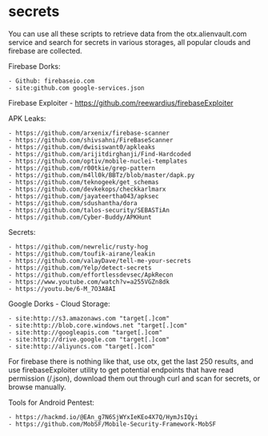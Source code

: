 # secrets

You can use all these scripts to retrieve data from the otx.alienvault.com service and search for secrets in various storages, all popular clouds and firebase are collected.

Firebase Dorks:
```
- Github: firebaseio.com
- site:github.com google-services.json
```
Firebase Exploiter - https://github.com/reewardius/firebaseExploiter

APK Leaks: 
```
- https://github.com/arxenix/firebase-scanner
- https://github.com/shivsahni/FireBaseScanner
- https://github.com/dwisiswant0/apkleaks
- https://github.com/arijitdirghanji/Find-Hardcoded
- https://github.com/optiv/mobile-nuclei-templates
- https://github.com/r00tkie/grep-pattern
- https://github.com/m4ll0k/BBTz/blob/master/dapk.py
- https://github.com/teknogeek/get_schemas
- https://github.com/devkekops/checkkarlmarx
- https://github.com/jayateertha043/apksec
- https://github.com/sdushantha/dora
- https://github.com/talos-security/SEBASTiAn
- https://github.com/Cyber-Buddy/APKHunt
```
Secrets:
```
- https://github.com/newrelic/rusty-hog
- https://github.com/toufik-airane/leakin
- https://github.com/valayDave/tell-me-your-secrets
- https://github.com/Yelp/detect-secrets
- https://github.com/effortlessdevsec/ApkRecon
- https://www.youtube.com/watch?v=a255VGZn8dk
- https://youtu.be/6-M_7O3A8AI
```
Google Dorks - Cloud Storage:
```
- site:http://s3.amazonaws.com "target[.]com"
- site:http://blob.core.windows.net "target[.]com"
- site:http://googleapis.com "target[.]com"
- site:http://drive.google.com "target[.]com"
- site:http://aliyuncs.com "target[.]com"
```
For firebase there is nothing like that, use otx, get the last 250 results, and use firebaseExploiter utility to get potential endpoints that have read permission (/.json), download them out through curl and scan for secrets, or browse manually.

Tools for Android Pentest:
```
- https://hackmd.io/@EAn_g7N6SjWYxIeKEo4X7Q/HymJsIQyi
- https://github.com/MobSF/Mobile-Security-Framework-MobSF
```
